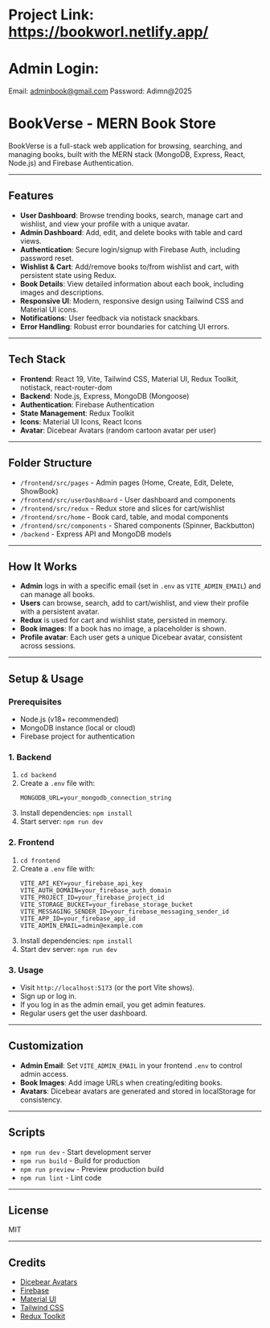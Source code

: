 # Project Link: https://bookworl.netlify.app/

# Admin Login:

Email: adminbook@gmail.com
Password: Adimn@2025

# BookVerse - MERN Book Store

BookVerse is a full-stack web application for browsing, searching, and managing books, built with the MERN stack (MongoDB, Express, React, Node.js) and Firebase Authentication.

---

## Features

- **User Dashboard**: Browse trending books, search, manage cart and wishlist, and view your profile with a unique avatar.
- **Admin Dashboard**: Add, edit, and delete books with table and card views.
- **Authentication**: Secure login/signup with Firebase Auth, including password reset.
- **Wishlist & Cart**: Add/remove books to/from wishlist and cart, with persistent state using Redux.
- **Book Details**: View detailed information about each book, including images and descriptions.
- **Responsive UI**: Modern, responsive design using Tailwind CSS and Material UI icons.
- **Notifications**: User feedback via notistack snackbars.
- **Error Handling**: Robust error boundaries for catching UI errors.

---

## Tech Stack

- **Frontend**: React 19, Vite, Tailwind CSS, Material UI, Redux Toolkit, notistack, react-router-dom
- **Backend**: Node.js, Express, MongoDB (Mongoose)
- **Authentication**: Firebase Authentication
- **State Management**: Redux Toolkit
- **Icons**: Material UI Icons, React Icons
- **Avatar**: Dicebear Avatars (random cartoon avatar per user)

---

## Folder Structure

- `/frontend/src/pages` - Admin pages (Home, Create, Edit, Delete, ShowBook)
- `/frontend/src/userDashBoard` - User dashboard and components
- `/frontend/src/redux` - Redux store and slices for cart/wishlist
- `/frontend/src/home` - Book card, table, and modal components
- `/frontend/src/components` - Shared components (Spinner, Backbutton)
- `/backend` - Express API and MongoDB models

---

## How It Works

- **Admin** logs in with a specific email (set in `.env` as `VITE_ADMIN_EMAIL`) and can manage all books.
- **Users** can browse, search, add to cart/wishlist, and view their profile with a persistent avatar.
- **Redux** is used for cart and wishlist state, persisted in memory.
- **Book images**: If a book has no image, a placeholder is shown.
- **Profile avatar**: Each user gets a unique Dicebear avatar, consistent across sessions.

---

## Setup & Usage

### Prerequisites

- Node.js (v18+ recommended)
- MongoDB instance (local or cloud)
- Firebase project for authentication

### 1. Backend

1. `cd backend`
2. Create a `.env` file with:
   ```
   MONGODB_URL=your_mongodb_connection_string
   ```
3. Install dependencies: `npm install`
4. Start server: `npm run dev`

### 2. Frontend

1. `cd frontend`
2. Create a `.env` file with:
   ```
   VITE_API_KEY=your_firebase_api_key
   VITE_AUTH_DOMAIN=your_firebase_auth_domain
   VITE_PROJECT_ID=your_firebase_project_id
   VITE_STORAGE_BUCKET=your_firebase_storage_bucket
   VITE_MESSAGING_SENDER_ID=your_firebase_messaging_sender_id
   VITE_APP_ID=your_firebase_app_id
   VITE_ADMIN_EMAIL=admin@example.com
   ```
3. Install dependencies: `npm install`
4. Start dev server: `npm run dev`

### 3. Usage

- Visit `http://localhost:5173` (or the port Vite shows).
- Sign up or log in.
- If you log in as the admin email, you get admin features.
- Regular users get the user dashboard.

---

## Customization

- **Admin Email**: Set `VITE_ADMIN_EMAIL` in your frontend `.env` to control admin access.
- **Book Images**: Add image URLs when creating/editing books.
- **Avatars**: Dicebear avatars are generated and stored in localStorage for consistency.

---

## Scripts

- `npm run dev` - Start development server
- `npm run build` - Build for production
- `npm run preview` - Preview production build
- `npm run lint` - Lint code

---

## License

MIT

---

## Credits

- [Dicebear Avatars](https://www.dicebear.com/)
- [Firebase](https://firebase.google.com/)
- [Material UI](https://mui.com/)
- [Tailwind CSS](https://tailwindcss.com/)
- [Redux Toolkit](https://redux-toolkit.js.org/)
